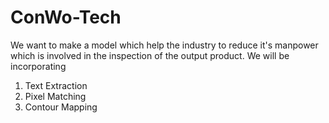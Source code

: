 # ConWo-Tech
We want to make a model which help the industry to reduce it's manpower which is involved in the inspection of the output product.
We will be incorporating 
1. Text Extraction
2. Pixel Matching 
3. Contour Mapping
